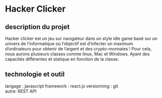  Hacker Clicker
===============


## description du projet

Hacker clicker est un jeu sur navigateur dans un style idle game basé sur un univers de l’informatique où l’objectif est d’infecter un maximum d’ordinateurs pour obtenir de l’argent et des crypto-monnaies ! Pour cela, nous aurons plusieurs classes comme linux, Mac et Windows. Ayant des capacités différentes et statique en fonction de la classe.

## technologie et outil
langage : javascript
framework : react.js
versionning : git                                                                                                                                            
autre: REST API